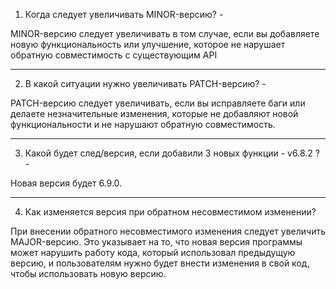 1. Когда следует увеличивать MINOR-версию? -

MINOR-версию следует увеличивать в том случае, если вы добавляете новую функциональность или улучшение, которое не нарушает обратную совместимость с существующим API

-----------

2. В какой ситуации нужно увеличивать PATCH-версию? -

PATCH-версию следует увеличивать, если вы исправляете баги или делаете незначительные изменения, которые не добавляют новой функциональности и не нарушают обратную совместимость. 

------------

3. Какой будет след/версия, если добавили 3 новых функции - v6.8.2 ? -

Новая версия будет 6.9.0.

----------------

4. Как изменяется версия при обратном несовместимом изменении?

При внесении обратного несовместимого изменения следует увеличить MAJOR-версию. Это указывает на то, что новая версия программы может нарушить работу кода, который использовал предыдущую версию, и пользователям нужно будет внести изменения в свой код, чтобы использовать новую версию.


